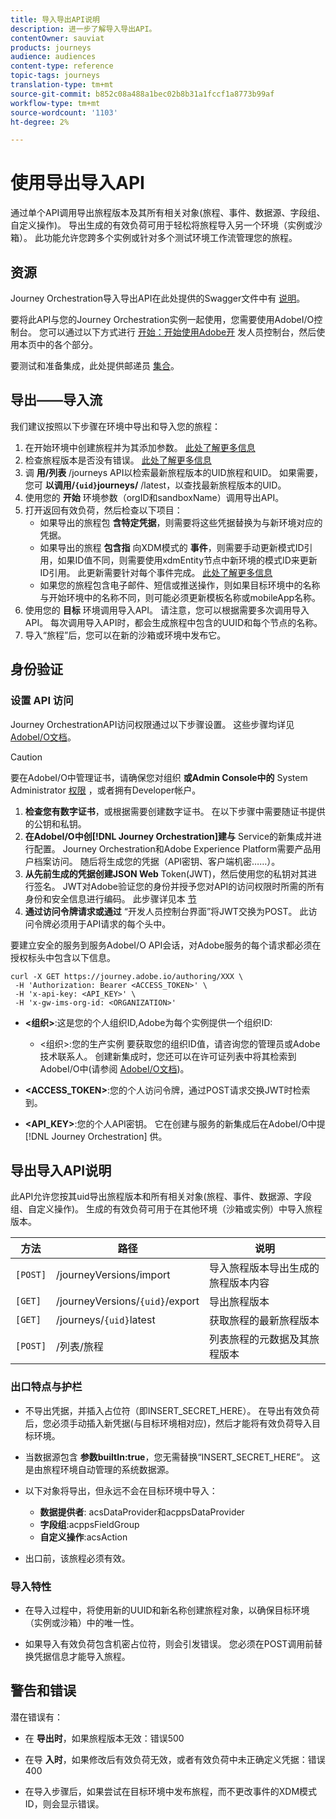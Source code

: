 ```yaml
---
title: 导入导出API说明
description: 进一步了解导入导出API。
contentOwner: sauviat
products: journeys
audience: audiences
content-type: reference
topic-tags: journeys
translation-type: tm+mt
source-git-commit: b852c08a488a1bec02b8b31a1fccf1a8773b99af
workflow-type: tm+mt
source-wordcount: '1103'
ht-degree: 2%

---
```



# 使用导出导入API

通过单个API调用导出旅程版本及其所有相关对象(旅程、事件、数据源、字段组、自定义操作)。 导出生成的有效负荷可用于轻松将旅程导入另一个环境（实例或沙箱）。
此功能允许您跨多个实例或针对多个测试环境工作流管理您的旅程。


## 资源

Journey Orchestration导入导出API在此处提供的Swagger文件中有 [说明](https://adobedocs.github.io/JourneyAPI/docs/)。

要将此API与您的Journey Orchestration实例一起使用，您需要使用AdobeI/O控制台。 您可以通过以下方式进行 [开始：开始使用Adobe开](https://www.adobe.io/apis/experienceplatform/console/docs.html#!AdobeDocs/adobeio-console/master/getting-started.md) 发人员控制台，然后使用本页中的各个部分。

要测试和准备集成，此处提供邮递员 [集合](https://raw.githubusercontent.com/AdobeDocs/JourneyAPI/master/postman-collections/Journey-Orchestration_Export-import-API_postman-collection.json)。


## 导出——导入流

我们建议按照以下步骤在环境中导出和导入您的旅程：

1. 在开始环境中创建旅程并为其添加参数。 [此处了解更多信息](https://docs.adobe.com/content/help/zh-Hans/journeys/using/building-journeys/about-journey-building/journey.html)
1. 检查旅程版本是否没有错误。 [此处了解更多信息](https://docs.adobe.com/content/help/en/journeys/using/building-journeys/testing-the-journey.html)
1. 调 **用/列表** /journeys API以检索最新旅程版本的UID旅程和UID。 如果需要，您可 **以调用/`{uid}`journeys/** /latest，以查找最新旅程版本的UID。
1. 使用您的 **开始** 环境参数（orgID和sandboxName）调用导出API。
1. 打开返回有效负荷，然后检查以下项目：
   * 如果导出的旅程包 **含特定凭据**，则需要将这些凭据替换为与新环境对应的凭据。
   * 如果导出的旅程 **包含指** 向XDM模式的 **事件**，则需要手动更新模式ID引用，如果ID值不同，则需要使用xdmEntity节点中新环境的模式ID来更新ID引用。 此更新需要针对每个事件完成。 [此处了解更多信息](https://docs.adobe.com/content/help/en/journeys/using/events-journeys/experience-event-schema.html)
   * 如果您的旅程包含电子邮件、短信或推送操作，则如果目标环境中的名称与开始环境中的名称不同，则可能必须更新模板名称或mobileApp名称。
1. 使用您的 **目标** 环境调用导入API。 请注意，您可以根据需要多次调用导入API。 每次调用导入API时，都会生成旅程中包含的UUID和每个节点的名称。
1. 导入“旅程”后，您可以在新的沙箱或环境中发布它。


## 身份验证

### 设置 API 访问

Journey OrchestrationAPI访问权限通过以下步骤设置。 这些步骤均详见 [AdobeI/O文档](https://www.adobe.io/authentication/auth-methods.html#!AdobeDocs/adobeio-auth/master/AuthenticationOverview/ServiceAccountIntegration.md)。

>[!CAUTION]
>
>要在AdobeI/O中管理证书，请确保您对组织 <b>或Admin Console中的</b> System Administrator [权限](https://helpx.adobe.com/enterprise/using/manage-developers.html) ，或者拥有Developer帐户。

1. **检查您有数字证书**，或根据需要创建数字证书。 在以下步骤中需要随证书提供的公钥和私钥。
1. **在AdobeI/O中创[!DNL Journey Orchestration]建与** Service的新集成并进行配置。 Journey Orchestration和Adobe Experience Platform需要产品用户档案访问。 随后将生成您的凭据（API密钥、客户端机密……）。
1. **从先前生成的凭据创建JSON Web** Token(JWT)，然后使用您的私钥对其进行签名。 JWT对Adobe验证您的身份并授予您对API的访问权限时所需的所有身份和安全信息进行编码。 此步骤详见本 [节](https://www.adobe.io/authentication/auth-methods.html#!AdobeDocs/adobeio-auth/master/JWT/JWT.md)
1. **通过访问令牌请求或通过** “开发人员控制台界面”将JWT交换为POST。 此访问令牌必须用于API请求的每个头中。

要建立安全的服务到服务AdobeI/O API会话，对Adobe服务的每个请求都必须在授权标头中包含以下信息。

```
curl -X GET https://journey.adobe.io/authoring/XXX \
 -H 'Authorization: Bearer <ACCESS_TOKEN>' \
 -H 'x-api-key: <API_KEY>' \
 -H 'x-gw-ims-org-id: <ORGANIZATION>'
```

* **&lt;组织>**:这是您的个人组织ID,Adobe为每个实例提供一个组织ID:

   * &lt;组织>:您的生产实例
   要获取您的组织ID值，请咨询您的管理员或Adobe技术联系人。 创建新集成时，您还可以在许可证列表中将其检索到AdobeI/O中(请参阅 [AdobeI/O文档](https://www.adobe.io/authentication.html))。

* **&lt;ACCESS_TOKEN>**:您的个人访问令牌，通过POST请求交换JWT时检索到。

* **&lt;API_KEY>**:您的个人API密钥。 它在创建与服务的新集成后在AdobeI/O中提 [!DNL Journey Orchestration] 供。



## 导出导入API说明

此API允许您按其uid导出旅程版本和所有相关对象(旅程、事件、数据源、字段组、自定义操作)。
生成的有效负荷可用于在其他环境（沙箱或实例）中导入旅程版本。

| 方法 | 路径 | 说明 |
|---|---|---|
| `[POST]` | /journeyVersions/import | 导入旅程版本导出生成的旅程版本内容 |
| `[GET]` | /journeyVersions/`{uid}`/export | 导出旅程版本 |
| `[GET]` | /journeys/`{uid}`latest | 获取旅程的最新旅程版本 |
| `[POST]` | /列表/旅程 | 列表旅程的元数据及其旅程版本 |


### 出口特点与护栏

* 不导出凭据，并插入占位符（即INSERT_SECRET_HERE）。
在导出有效负荷后，您必须手动插入新凭据(与目标环境相对应)，然后才能将有效负荷导入目标环境。

* 当数据源包含 **参数builtIn:true**，您无需替换“INSERT_SECRET_HERE”。 这是由旅程环境自动管理的系统数据源。

* 以下对象将导出，但永远不会在目标环境中导入：
   * **数据提供者**: acsDataProvider和acppsDataProvider
   * **字段组**:acppsFieldGroup
   * **自定义操作**:acsAction

* 出口前，该旅程必须有效。

### 导入特性

* 在导入过程中，将使用新的UUID和新名称创建旅程对象，以确保目标环境（实例或沙箱）中的唯一性。

* 如果导入有效负荷包含机密占位符，则会引发错误。 您必须在POST调用前替换凭据信息才能导入旅程。

## 警告和错误

潜在错误有：

* 在 **导出时**，如果旅程版本无效：错误500

* 在导 **入时**，如果修改后有效负荷无效，或者有效负荷中未正确定义凭据：错误400

* 在导入步骤后，如果尝试在目标环境中发布旅程，而不更改事件的XDM模式ID，则会显示错误。

